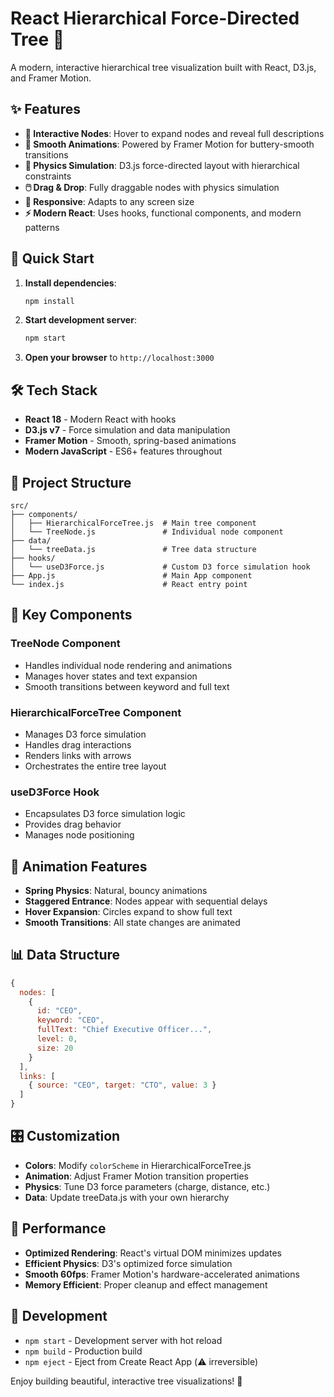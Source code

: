 # React Hierarchical Force-Directed Tree 🌳

A modern, interactive hierarchical tree visualization built with React, D3.js, and Framer Motion.

## ✨ Features

- **🎯 Interactive Nodes**: Hover to expand nodes and reveal full descriptions
- **🌊 Smooth Animations**: Powered by Framer Motion for buttery-smooth transitions
- **🎪 Physics Simulation**: D3.js force-directed layout with hierarchical constraints
- **🖱️ Drag & Drop**: Fully draggable nodes with physics simulation
- **📱 Responsive**: Adapts to any screen size
- **⚡ Modern React**: Uses hooks, functional components, and modern patterns

## 🚀 Quick Start

1. **Install dependencies**:
   ```bash
   npm install
   ```

2. **Start development server**:
   ```bash
   npm start
   ```

3. **Open your browser** to `http://localhost:3000`

## 🛠️ Tech Stack

- **React 18** - Modern React with hooks
- **D3.js v7** - Force simulation and data manipulation
- **Framer Motion** - Smooth, spring-based animations
- **Modern JavaScript** - ES6+ features throughout

## 📁 Project Structure

```
src/
├── components/
│   ├── HierarchicalForceTree.js  # Main tree component
│   └── TreeNode.js               # Individual node component
├── data/
│   └── treeData.js               # Tree data structure
├── hooks/
│   └── useD3Force.js             # Custom D3 force simulation hook
├── App.js                        # Main App component
└── index.js                      # React entry point
```

## 🎨 Key Components

### TreeNode Component
- Handles individual node rendering and animations
- Manages hover states and text expansion
- Smooth transitions between keyword and full text

### HierarchicalForceTree Component
- Manages D3 force simulation
- Handles drag interactions
- Renders links with arrows
- Orchestrates the entire tree layout

### useD3Force Hook
- Encapsulates D3 force simulation logic
- Provides drag behavior
- Manages node positioning

## 🎯 Animation Features

- **Spring Physics**: Natural, bouncy animations
- **Staggered Entrance**: Nodes appear with sequential delays
- **Hover Expansion**: Circles expand to show full text
- **Smooth Transitions**: All state changes are animated

## 📊 Data Structure

```javascript
{
  nodes: [
    {
      id: "CEO",
      keyword: "CEO",
      fullText: "Chief Executive Officer...",
      level: 0,
      size: 20
    }
  ],
  links: [
    { source: "CEO", target: "CTO", value: 3 }
  ]
}
```

## 🎛️ Customization

- **Colors**: Modify `colorScheme` in HierarchicalForceTree.js
- **Animation**: Adjust Framer Motion transition properties
- **Physics**: Tune D3 force parameters (charge, distance, etc.)
- **Data**: Update treeData.js with your own hierarchy

## 🚀 Performance

- **Optimized Rendering**: React's virtual DOM minimizes updates
- **Efficient Physics**: D3's optimized force simulation
- **Smooth 60fps**: Framer Motion's hardware-accelerated animations
- **Memory Efficient**: Proper cleanup and effect management

## 🔧 Development

- `npm start` - Development server with hot reload
- `npm build` - Production build
- `npm eject` - Eject from Create React App (⚠️ irreversible)

Enjoy building beautiful, interactive tree visualizations! 🎉